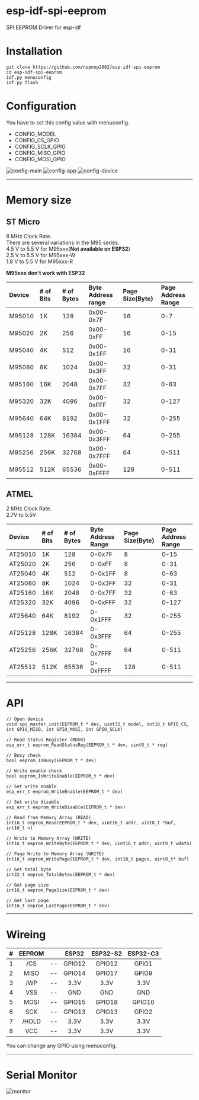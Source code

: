 # esp-idf-spi-eeprom
SPI EEPROM Driver for esp-idf   

# Installation
```
git clone https://github.com/nopnop2002/esp-idf-spi-eeprom
cd esp-idf-spi-eeprom
idf.py menuconfig
idf.py flash
```

# Configuration
You have to set this config value with menuconfig.   
- CONFIG_MODEL   
- CONFIG_CS_GPIO   
- CONFIG_SCLK_GPIO   
- CONFIG_MISO_GPIO   
- CONFIG_MOSI_GPIO   

![config-main](https://user-images.githubusercontent.com/6020549/137619902-92071025-6549-40a6-8339-d157f1c96ba8.jpg)
![config-app](https://user-images.githubusercontent.com/6020549/137619923-16b0086c-6036-4829-9e2a-a8f58b67d0ce.jpg)
![config-device](https://user-images.githubusercontent.com/6020549/137619926-d42630ed-3665-4b0e-9604-89da93ccdc38.jpg)

---

# Memory size

## ST Micro   
8 MHz Clock Rate.   
There are several variations in the M95 series.   
4.5 V to 5.5 V for M95xxx(__Not available on ESP32__)   
2.5 V to 5.5 V for M95xxx-W   
1.8 V to 5.5 V for M95xxx-R   

__M95xxx don't work with ESP32__

|Device|# of Bits|# of Bytes|Byte Address range|Page Size(Byte)|Page Address Range|
|:---|:---|:---|:---|:---|:---|
|M95010|1K|128|0x00-0x7F|16|0-7|
|M95020|2K|256|0x00-0xFF|16|0-15|
|M95040|4K|512|0x00-0x1FF|16|0-31|
|M95080|8K|1024|0x00-0x3FF|32|0-31|
|M95160|16K|2048|0x00-0x7FF|32|0-63|
|M95320|32K|4096|0x00-0xFFF|32|0-127|
|M95640|64K|8192|0x00-0x1FFF|32|0-255|
|M95128|128K|16384|0x00-0x3FFF|64|0-255|
|M95256|256K|32768|0x00-0x7FFF|64|0-511|
|M95512|512K|65536|0x00-0xFFFF|128|0-511|

## ATMEL   
2 MHz Clock Rate.   
2.7V to 5.5V   

|Device|# of Bits|# of Bytes|Byte Address Range|Page Size(Byte)|Page Address Range|
|:---|:---|:---|:---|:---|:---|
|AT25010|1K|128|0-0x7F|8|0-15|
|AT25020|2K|256|0-0xFF|8|0-31|
|AT25040|4K|512|0-0x1FF|8|0-63|
|AT25080|8K|1024|0-0x3FF|32|0-31|
|AT25160|16K|2048|0-0x7FF|32|0-63|
|AT25320|32K|4096|0-0xFFF|32|0-127|
|AT25640|64K|8192|0-0x1FFF|32|0-255|
|AT25128|128K|16384|0-0x3FFF|64|0-255|
|AT25256|256K|32768|0-0x7FFF|64|0-511|
|AT25512|512K|65536|0-0xFFFF|128|0-511|

---

# API
```
// Open device
void spi_master_init(EEPROM_t * dev, uint32_t model, int16_t GPIO_CS, int GPIO_MISO, int GPIO_MOSI, int GPIO_SCLK)

// Read Status Register (RDSR)
esp_err_t eeprom_ReadStatusReg(EEPROM_t * dev, uint8_t * reg)

// Busy check
bool eeprom_IsBusy(EEPROM_t * dev)

// Write enable check
bool eeprom_IsWriteEnable(EEPROM_t * dev)

// Set write enable
esp_err_t eeprom_WriteEnable(EEPROM_t * dev)

// Set write disable
esp_err_t eeprom_WriteDisable(EEPROM_t * dev)

// Read from Memory Array (READ)
int16_t eeprom_Read(EEPROM_t * dev, uint16_t addr, uint8_t *buf, int16_t n)

// Write to Memory Array (WRITE)
int16_t eeprom_WriteByte(EEPROM_t * dev, uint16_t addr, uint8_t wdata)

// Page Write to Memory Array (WRITE)
int16_t eeprom_WritePage(EEPROM_t * dev, int16_t pages, uint8_t* buf)

// Get total byte
int32_t eeprom_TotalBytes(EEPROM_t * dev)

// Get page size
int16_t eeprom_PageSize(EEPROM_t * dev)

// Get last page
int16_t eeprom_LastPage(EEPROM_t * dev)
```

---

# Wireing  

|#|EEPROM||ESP32|ESP32-S2|ESP32-C3|
|:-:|:-:|:-:|:-:|:-:|:-:|
|1|/CS|--|GPIO12|GPIO12|GPIO1|
|2|MISO|--|GPIO14|GPIO17|GPIO9|
|3|/WP|--|3.3V|3.3V|3.3V|
|4|VSS|--|GND|GND|GND|
|5|MOSI|--|GPIO15|GPIO18|GPIO10|
|6|SCK|--|GPIO13|GPIO13|GPIO2|
|7|/HOLD|--|3.3V|3.3V|3.3V|
|8|VCC|--|3.3V|3.3V|3.3V|

You can change any GPIO using menuconfig.   

---

# Serial Monitor   
![monitor](https://user-images.githubusercontent.com/6020549/96329356-09719480-1087-11eb-85b3-0601f77a3772.jpg)
